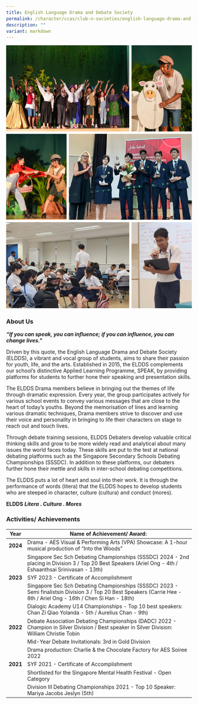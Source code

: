 ```yaml
---
title: English Language Drama and Debate Society
permalink: /character/ccas/club-n-societies/english-language-drama-and-debate-society/
description: ""
variant: markdown
---
```

![](/images/FIRST_CHOICE_PHOTO.png)

### About Us

_**“If you can speak, you can influence; if you can influence, you can change lives."**_

Driven by this quote, the English Language Drama and Debate Society (ELDDS), a vibrant and vocal group of students, aims to share their passion for youth, life, and the arts. Established in 2015, the ELDDS complements our school’s distinctive Applied Learning Programme, SPEAK, by providing platforms for students to further hone their speaking and presentation skills.

The ELDDS Drama members believe in bringing out the themes of life through dramatic expression. Every year, the group participates actively for various school events to convey various messages that are close to the heart of today’s youths. Beyond the memorisation of lines and learning various dramatic techniques, Drama members strive to discover and use their voice and personality in bringing to life their characters on stage to reach out and touch lives.

Through debate training sessions, ELDDS Debaters develop valuable critical thinking skills and grow to be more widely read and analytical about many issues the world faces today. These skills are put to the test at national debating platforms such as the Singapore Secondary Schools Debating Championships (SSSDC). In addition to these platforms, our debaters further hone their mettle and skills in inter-school debating competitions.

The ELDDS puts a lot of heart and soul into their work. It is through the performance of words (litera) that the ELDDS hopes to develop students who are steeped in character, culture (cultura) and conduct (mores).


**ELDDS**  **_Litera . Cultura . Mores_**


  

### Activities/ Achievements


| Year | Name of Achievement/ Award: | 
| -------- | -------- | 
| **2024**| Drama - AES Visual & Performing Arts (VPA) Showcase:  A 1-hour musical production of “Into the Woods”| 
| | Singapore Sec Sch Debating Championships (SSSDC) 2024 - 2nd placing in Division 3 / Top 20 Best Speakers (Ariel Ong - 4th / Eshaanthsai Srinivasan - 13th)| 
| **2023**   | SYF 2023 - Certificate of Accomplishment| 
|   |  Singapore Sec Sch Debating Championships (SSSDC) 2023 - Semi finalistsin Division 3 / Top 20 Best Speakers (Carrie Hee - 8th / Ariel Ong - 16th / Chen Si Han - 18th)| 
|    |Dialogic Academy U14 Championships - Top 10 best speakers: Chan Zi Qiao Yolanda - 5th / Aurelius Chan - 9th)  | 
|**2022**   | Debate Association Debating Championships (DADC) 2022 - Champion in Silver Division / Best speaker in Silver Division: William Christie Tobin   |
|    | Mid-Year Debate Invitationals: 3rd in Gold Division  |
|   | Drama production: Charlie & the Chocolate Factory for AES Soiree 2022  | 
 | **2021**   | SYF 2021 - Certificate of Accomplishment  | 
|  |  Shortlisted for the Singapore Mental Health Festival - Open Category |  
|   |  Division III Debating Championships 2021 - Top 10 Speaker: Mariya Jacobs Jeslyn (5th)  |